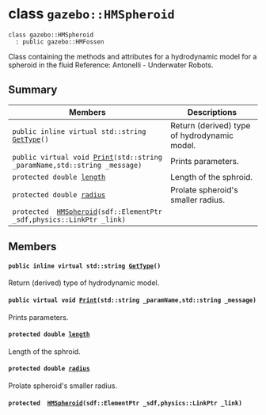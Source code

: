 # class `gazebo::HMSpheroid` 

```
class gazebo::HMSpheroid
  : public gazebo::HMFossen
```  

Class containing the methods and attributes for a hydrodynamic model for a spheroid in the fluid Reference: Antonelli - Underwater Robots.

## Summary

 Members                        | Descriptions                                
--------------------------------|---------------------------------------------
`public inline virtual std::string `[`GetType`](#classgazebo_1_1_h_m_spheroid_1a2af19270ed7d89121ad909c2d295d2ff)`()` | Return (derived) type of hydrodynamic model.
`public virtual void `[`Print`](#classgazebo_1_1_h_m_spheroid_1a76aa73929b7c32a19d578bea07dea1f1)`(std::string _paramName,std::string _message)` | Prints parameters.
`protected double `[`length`](#classgazebo_1_1_h_m_spheroid_1a3de304ad70f38d3ef85501c5533c39a3) | Length of the sphroid.
`protected double `[`radius`](#classgazebo_1_1_h_m_spheroid_1a1aab5b64e948769bf729157ce0f3ae8d) | Prolate spheroid's smaller radius.
`protected  `[`HMSpheroid`](#classgazebo_1_1_h_m_spheroid_1afdf9b645d329cd9d774375d2f167d03d)`(sdf::ElementPtr _sdf,physics::LinkPtr _link)` | 

## Members

#### `public inline virtual std::string `[`GetType`](#classgazebo_1_1_h_m_spheroid_1a2af19270ed7d89121ad909c2d295d2ff)`()` 

Return (derived) type of hydrodynamic model.

#### `public virtual void `[`Print`](#classgazebo_1_1_h_m_spheroid_1a76aa73929b7c32a19d578bea07dea1f1)`(std::string _paramName,std::string _message)` 

Prints parameters.

#### `protected double `[`length`](#classgazebo_1_1_h_m_spheroid_1a3de304ad70f38d3ef85501c5533c39a3) 

Length of the sphroid.

#### `protected double `[`radius`](#classgazebo_1_1_h_m_spheroid_1a1aab5b64e948769bf729157ce0f3ae8d) 

Prolate spheroid's smaller radius.

#### `protected  `[`HMSpheroid`](#classgazebo_1_1_h_m_spheroid_1afdf9b645d329cd9d774375d2f167d03d)`(sdf::ElementPtr _sdf,physics::LinkPtr _link)` 

